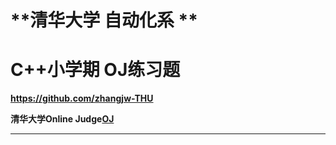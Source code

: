 # **清华大学 自动化系 **

# **C++小学期 OJ练习题**

**<https://github.com/zhangjw-THU>**

**清华大学Online Judge[OJ](<https://dsa.cs.tsinghua.edu.cn/oj/index.shtml>)**

***









